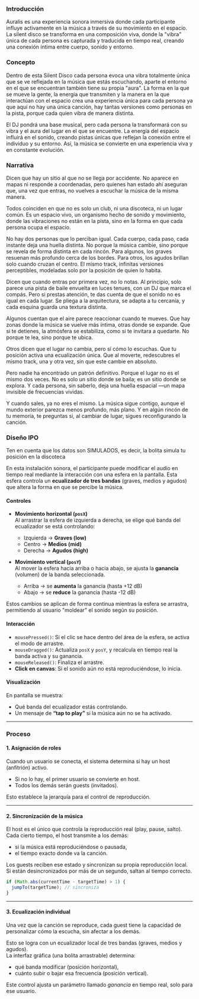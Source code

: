 ### Introducción

Auralis es una experiencia sonora inmersiva donde cada participante influye activamente en la música a través de su movimiento en el espacio. La silent disco se transforma en una composición viva, donde la "vibra" única de cada persona es capturada y traducida en tiempo real, creando una conexión íntima entre cuerpo, sonido y entorno. 

### Concepto

Dentro de esta Silent Disco cada persona evoca una vibra totalmente única que se ve reflejada en la música que estás escuchando, aparte el entorno en el que se encuentran también tiene su propia "aura". La forma en la que se mueve la gente, la energía que transmiten y la manera en la que interactúan con el espacio crea una experiencia única para cada persona ya que aquí no hay una única canción, hay tantas versiones como personas en la pista, porque cada quien vibra de manera distinta.

El DJ pondrá una base musical, pero cada persona la transformará con su vibra y el aura del lugar en el que se encuentre. La energía del espacio influirá en el sonido, creando pistas únicas que reflejan la conexión entre el individuo y su entorno. Así, la música se convierte en una experiencia viva y en constante evolución.

### Narrativa

Dicen que hay un sitio al que no se llega por accidente. No aparece en mapas ni responde a coordenadas, pero quienes han estado ahí aseguran que, una vez que entras, no vuelves a escuchar la música de la misma manera.

Todos coinciden en que no es solo un club, ni una discoteca, ni un lugar común. Es un espacio vivo, un organismo hecho de sonido y movimiento, donde las vibraciones no están en la pista, sino en la forma en que cada persona ocupa el espacio.

No hay dos personas que lo perciban igual. Cada cuerpo, cada paso, cada instante deja una huella distinta. No porque la música cambie, sino porque se revela de forma distinta en cada rincón. Para algunos, los graves resuenan más profundo cerca de los bordes. Para otros, los agudos brillan solo cuando cruzan el centro. El mismo track, infinitas versiones perceptibles, modeladas solo por la posición de quien lo habita.

Dicen que cuando entras por primera vez, no lo notas. Al principio, solo parece una pista de baile envuelta en luces tenues, con un DJ que marca el compás. Pero si prestas atención, te das cuenta de que el sonido no es igual en cada lugar. Se pliega a la arquitectura, se adapta a tu cercanía, y cada esquina guarda una textura distinta.

Algunos cuentan que el aire parece reaccionar cuando te mueves. Que hay zonas donde la música se vuelve más íntima, otras donde se expande. Que si te detienes, la atmósfera se estabiliza, como si te invitara a quedarte. No porque te lea, sino porque te ubica.

Otros dicen que el lugar no cambia, pero sí cómo lo escuchas. Que tu posición activa una ecualización única. Que al moverte, redescubres el mismo track, una y otra vez, sin que este cambie en absoluto.

Pero nadie ha encontrado un patrón definitivo. Porque el lugar no es el mismo dos veces. No es solo un sitio donde se baila; es un sitio donde se explora. Y cada persona, sin saberlo, deja una huella espacial —un mapa invisible de frecuencias vividas.

Y cuando sales, ya no eres el mismo. La música sigue contigo, aunque el mundo exterior parezca menos profundo, más plano. Y en algún rincón de tu memoria, te preguntas si, al cambiar de lugar, sigues reconfigurando la canción.

### Diseño IPO

Ten en cuenta que los datos son SIMULADOS, es decir, la bolita simula tu posición en la discoteca

En esta instalación sonora, el participante puede modificar el audio en tiempo real mediante la interacción con una esfera en la pantalla. Esta esfera controla un **ecualizador de tres bandas** (graves, medios y agudos) que altera la forma en que se percibe la música.

#### Controles

- **Movimiento horizontal (`posX`)**  
  Al arrastrar la esfera de izquierda a derecha, se elige qué banda del ecualizador se está controlando:  
  - Izquierda → **Graves (low)**  
  - Centro → **Medios (mid)**  
  - Derecha → **Agudos (high)**  

- **Movimiento vertical (`posY`)**  
  Al mover la esfera hacia arriba o hacia abajo, se ajusta la **ganancia** (volumen) de la banda seleccionada.  
  - Arriba → se **aumenta** la ganancia (hasta +12 dB)  
  - Abajo → se **reduce** la ganancia (hasta -12 dB)

Estos cambios se aplican de forma continua mientras la esfera se arrastra, permitiendo al usuario "moldear" el sonido según su posición.

#### Interacción

- `mousePressed()`: Si el clic se hace dentro del área de la esfera, se activa el modo de arrastre.  
- `mouseDragged()`: Actualiza `posX` y `posY`, y recalcula en tiempo real la banda activa y su ganancia.  
- `mouseReleased()`: Finaliza el arrastre.  
- **Click en canvas**: Si el sonido aún no está reproduciéndose, lo inicia.

#### Visualización

En pantalla se muestra:

- Qué banda del ecualizador estás controlando.
- Un mensaje de **“tap to play”** si la música aún no se ha activado.

---

### Proceso 

#### 1. Asignación de roles

Cuando un usuario se conecta, el sistema determina si hay un host (anfitrión) activo.  
- Si no lo hay, el primer usuario se convierte en host.  
- Todos los demás serán guests (invitados).

Esto establece la jerarquía para el control de reproducción.

---

#### 2. Sincronización de la música

El host es el único que controla la reproducción real (play, pause, salto).  
Cada cierto tiempo, el host transmite a los demás:
- si la música está reproduciéndose o pausada,
- el tiempo exacto donde va la canción.

Los guests reciben ese estado y sincronizan su propia reproducción local.  
Si están desincronizados por más de un segundo, saltan al tiempo correcto.

```js
if (Math.abs(currentTime - targetTime) > 1) {
  jumpTo(targetTime); // sincroniza
}
```

---

#### 3. Ecualización individual

Una vez que la canción se reproduce, cada guest tiene la capacidad de personalizar cómo la escucha, sin afectar a los demás.

Esto se logra con un ecualizador local de tres bandas (graves, medios y agudos).  
La interfaz gráfica (una bolita arrastrable) determina:
- qué banda modificar (posición horizontal),
- cuánto subir o bajar esa frecuencia (posición vertical).

Este control ajusta un parámetro llamado *ganancia* en tiempo real, solo para ese usuario.







